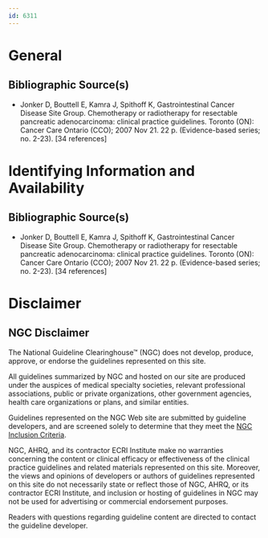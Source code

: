 ```yaml
---
id: 6311
---
```


# General

## Bibliographic Source(s)

- Jonker D, Bouttell E, Kamra J, Spithoff K, Gastrointestinal Cancer Disease Site Group. Chemotherapy or radiotherapy for resectable pancreatic adenocarcinoma: clinical practice guidelines. Toronto (ON): Cancer Care Ontario (CCO); 2007 Nov 21. 22 p. (Evidence-based series; no. 2-23). [34 references]

# Identifying Information and Availability

## Bibliographic Source(s)

- Jonker D, Bouttell E, Kamra J, Spithoff K, Gastrointestinal Cancer Disease Site Group. Chemotherapy or radiotherapy for resectable pancreatic adenocarcinoma: clinical practice guidelines. Toronto (ON): Cancer Care Ontario (CCO); 2007 Nov 21. 22 p. (Evidence-based series; no. 2-23). [34 references]

# Disclaimer

## NGC Disclaimer

The National Guideline Clearinghouse™ (NGC) does not develop, produce, approve, or endorse the guidelines represented on this site.

All guidelines summarized by NGC and hosted on our site are produced under the auspices of medical specialty societies, relevant professional associations, public or private organizations, other government agencies, health care organizations or plans, and similar entities.

Guidelines represented on the NGC Web site are submitted by guideline developers, and are screened solely to determine that they meet the [NGC Inclusion Criteria](/help-and-about/summaries/inclusion-criteria).

NGC, AHRQ, and its contractor ECRI Institute make no warranties concerning the content or clinical efficacy or effectiveness of the clinical practice guidelines and related materials represented on this site. Moreover, the views and opinions of developers or authors of guidelines represented on this site do not necessarily state or reflect those of NGC, AHRQ, or its contractor ECRI Institute, and inclusion or hosting of guidelines in NGC may not be used for advertising or commercial endorsement purposes.

Readers with questions regarding guideline content are directed to contact the guideline developer.

